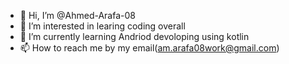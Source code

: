 - 👋 Hi, I’m @Ahmed-Arafa-08
- 👀 I’m interested in learing coding overall
- 🌱 I’m currently learning Andriod devoloping using kotlin
- 📫 How to reach me by my email(am.arafa08work@gmail.com)

